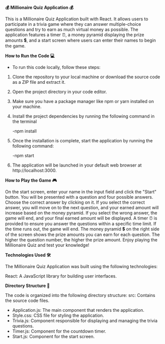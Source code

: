 **💰 Millionaire Quiz Application 💰**

This is a Millionaire Quiz Application built with React. It allows users to participate in a trivia game where they can answer multiple-choice questions and try to earn as much virtual money as possible. The application features a timer ⏰, a money pyramid displaying the prize amounts 💲, and a start screen where users can enter their names to begin the game.

**How to Run the Code 💻**

- To run this code locally, follow these steps:

1. Clone the repository to your local machine or download the source code as a ZIP file and extract it.
2. Open the project directory in your code editor.
3. Make sure you have a package manager like npm or yarn installed on your machine.
4. Install the project dependencies by running the following command in the terminal

   -npm install
   
5. Once the installation is complete, start the application by running the following command:

   -npm start

6. The application will be launched in your default web browser at http://localhost:3000.

**How to Play the Game 🎮**

On the start screen, enter your name in the input field and click the "Start" button. You will be presented with a question and four possible answers. Choose the correct answer by clicking on it. If you select the correct answer, you will move on to the next question, and your earned amount will increase based on the money pyramid. If you select the wrong answer, the game will end, and your final earned amount will be displayed. A timer ⏰ is provided to ensure you answer the questions within a specific time limit. If the time runs out, the game will end. The money pyramid 💲 on the right side of the screen shows the prize amounts you can earn for each question. The higher the question number, the higher the prize amount. Enjoy playing the Millionaire Quiz and test your knowledge!

**Technologies Used 🛠️**

The Millionaire Quiz Application was built using the following technologies:

React: A JavaScript library for building user interfaces.

**Directory Structure 📂**

The code is organized into the following directory structure:
src: Contains the source code files.

- Application.js: The main component that renders the application.
- Style.css: CSS file for styling the application.
- Trivia.js: Component responsible for displaying and managing the trivia questions.
- Timer.js: Component for the countdown timer.
- Start.js: Component for the start screen.
